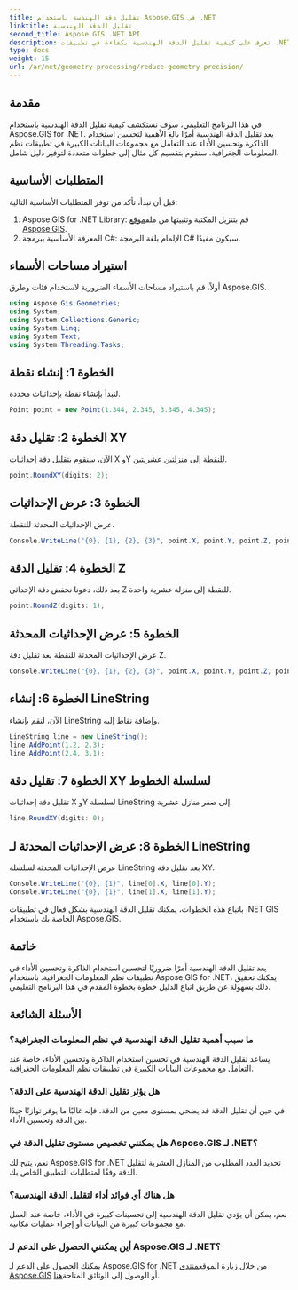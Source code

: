 ```yaml
---
title: تقليل دقة الهندسة باستخدام Aspose.GIS في .NET
linktitle: تقليل الدقة الهندسية
second_title: Aspose.GIS .NET API
description: تعرف على كيفية تقليل الدقة الهندسية بكفاءة في تطبيقات .NET GIS باستخدام Aspose.GIS لتحسين الأداء وتحسين الذاكرة.
type: docs
weight: 15
url: /ar/net/geometry-processing/reduce-geometry-precision/
---
```

## مقدمة
في هذا البرنامج التعليمي، سوف نستكشف كيفية تقليل الدقة الهندسية باستخدام Aspose.GIS for .NET. يعد تقليل الدقة الهندسية أمرًا بالغ الأهمية لتحسين استخدام الذاكرة وتحسين الأداء عند التعامل مع مجموعات البيانات الكبيرة في تطبيقات نظم المعلومات الجغرافية. سنقوم بتقسيم كل مثال إلى خطوات متعددة لتوفير دليل شامل.
## المتطلبات الأساسية
قبل أن نبدأ، تأكد من توفر المتطلبات الأساسية التالية:
1.  Aspose.GIS for .NET Library: قم بتنزيل المكتبة وتثبيتها من ملف[موقع Aspose.GIS](https://releases.aspose.com/gis/net/).
2. المعرفة الأساسية ببرمجة C#: الإلمام بلغة البرمجة C# سيكون مفيدًا.
## استيراد مساحات الأسماء
أولاً، قم باستيراد مساحات الأسماء الضرورية لاستخدام فئات وطرق Aspose.GIS.
```csharp
using Aspose.Gis.Geometries;
using System;
using System.Collections.Generic;
using System.Linq;
using System.Text;
using System.Threading.Tasks;
```

## الخطوة 1: إنشاء نقطة
لنبدأ بإنشاء نقطة بإحداثيات محددة.
```csharp
Point point = new Point(1.344, 2.345, 3.345, 4.345);
```
## الخطوة 2: تقليل دقة XY
الآن، سنقوم بتقليل دقة إحداثيات X وY للنقطة إلى منزلتين عشريتين.
```csharp
point.RoundXY(digits: 2);
```
## الخطوة 3: عرض الإحداثيات
عرض الإحداثيات المحدثة للنقطة.
```csharp
Console.WriteLine("{0}, {1}, {2}, {3}", point.X, point.Y, point.Z, point.M);
```
## الخطوة 4: تقليل الدقة Z
بعد ذلك، دعونا نخفض دقة الإحداثي Z للنقطة إلى منزلة عشرية واحدة.
```csharp
point.RoundZ(digits: 1);
```
## الخطوة 5: عرض الإحداثيات المحدثة
عرض الإحداثيات المحدثة للنقطة بعد تقليل دقة Z.
```csharp
Console.WriteLine("{0}, {1}, {2}, {3}", point.X, point.Y, point.Z, point.M);
```
## الخطوة 6: إنشاء LineString
الآن، لنقم بإنشاء LineString وإضافة نقاط إليه.
```csharp
LineString line = new LineString();
line.AddPoint(1.2, 2.3);
line.AddPoint(2.4, 3.1);
```
## الخطوة 7: تقليل دقة XY لسلسلة الخطوط
تقليل دقة إحداثيات X وY لسلسلة LineString إلى صفر منازل عشرية.
```csharp
line.RoundXY(digits: 0);
```
## الخطوة 8: عرض الإحداثيات المحدثة لـ LineString
عرض الإحداثيات المحدثة لسلسلة LineString بعد تقليل دقة XY.
```csharp
Console.WriteLine("{0}, {1}", line[0].X, line[0].Y);
Console.WriteLine("{0}, {1}", line[1].X, line[1].Y);
```
باتباع هذه الخطوات، يمكنك تقليل الدقة الهندسية بشكل فعال في تطبيقات .NET GIS الخاصة بك باستخدام Aspose.GIS.
## خاتمة
يعد تقليل الدقة الهندسية أمرًا ضروريًا لتحسين استخدام الذاكرة وتحسين الأداء في تطبيقات نظم المعلومات الجغرافية. باستخدام Aspose.GIS for .NET، يمكنك تحقيق ذلك بسهولة عن طريق اتباع الدليل خطوة بخطوة المقدم في هذا البرنامج التعليمي.
## الأسئلة الشائعة
### ما سبب أهمية تقليل الدقة الهندسية في نظم المعلومات الجغرافية؟
يساعد تقليل الدقة الهندسية في تحسين استخدام الذاكرة وتحسين الأداء، خاصة عند التعامل مع مجموعات البيانات الكبيرة في تطبيقات نظم المعلومات الجغرافية.
### هل يؤثر تقليل الدقة الهندسية على الدقة؟
في حين أن تقليل الدقة قد يضحي بمستوى معين من الدقة، فإنه غالبًا ما يوفر توازنًا جيدًا بين الدقة وتحسين الأداء.
### هل يمكنني تخصيص مستوى تقليل الدقة في Aspose.GIS لـ .NET؟
نعم، يتيح لك Aspose.GIS for .NET تحديد العدد المطلوب من المنازل العشرية لتقليل الدقة وفقًا لمتطلبات التطبيق الخاص بك.
### هل هناك أي فوائد أداء لتقليل الدقة الهندسية؟
نعم، يمكن أن يؤدي تقليل الدقة الهندسية إلى تحسينات كبيرة في الأداء، خاصة عند العمل مع مجموعات كبيرة من البيانات أو إجراء عمليات مكانية.
### أين يمكنني الحصول على الدعم لـ Aspose.GIS لـ .NET؟
 يمكنك الحصول على الدعم لـ Aspose.GIS for .NET من خلال زيارة الموقع[منتدى Aspose.GIS](https://forum.aspose.com/c/gis/33) أو الوصول إلى الوثائق المتاحة[هنا](https://reference.aspose.com/gis/net/).